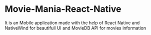 # Movie-Mania-React-Native
It is an Mobile application made with the help of React Native and NativeWind for beautifull UI and MovieDB API for movies information 

